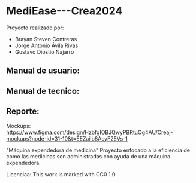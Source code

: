 # MediEase---Crea2024
Proyecto realizado por:
- Brayan Steven Contreras
- Jorge Antonio Ávila Rivas
- Gustavo Diostío Najarro

Manual de usuario:
-
Manual de tecnico:
-
Reporte:
-
Mockups:
https://www.figma.com/design/HzbfgIOBJQwyPBRtuOg4AU/Creaj-mockups?node-id=31-10&t=EEZailb8AcyF2EVs-1

"Máquina expendedora de medicina"
Proyecto enfocado a la eficiencia de como las medicinas son administradas con ayuda de una máquina expendedora.

Licenciaa: This work is marked with CC0 1.0 
